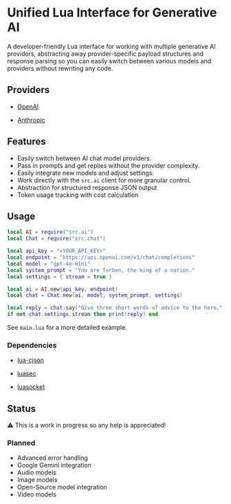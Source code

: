 # Unified Lua Interface for Generative AI

A developer-friendly Lua interface for working with multiple generative AI providers, abstracting away provider-specific payload structures and response parsing so you can easily switch between various models and providers without rewriting any code.

## Providers

- [OpenAI](https://platform.openai.com/docs/overview)

- [Anthropic](https://docs.anthropic.com/en/home)

## Features

- Easily switch between AI chat model providers.
- Pass in prompts and get replies without the provider complexity.
- Easily integrate new models and adjust settings.
- Work directly with the `src.ai` client for more granular control.
- Abstraction for structured response JSON output
- Token usage tracking with cost calculation

## Usage

```lua
local AI = require("src.ai")
local Chat = require("src.chat")

local api_key = "<YOUR_API_KEY>"
local endpoint = "https://api.openai.com/v1/chat/completions"
local model = "gpt-4o-mini"
local system_prompt = "You are Torben, the king of a nation."
local settings = { stream = true }

local ai = AI.new(api_key, endpoint)
local chat = Chat.new(ai, model, system_prompt, settings)

local reply = chat:say("Give three short words of advice to the hero.")
if not chat.settings.stream then print(reply) end
```

See `main.lua` for a more detailed example.

### Dependencies

- [lua-cjson](https://github.com/openresty/lua-cjson)

- [luasec](https://github.com/brunoos/luasec)

- [luasocket](https://github.com/lunarmodules/luasocket.git)

## Status

⚠️ This is a work in progress so any help is appreciated!

### Planned

- Advanced error handling
- Google Gemini integration
- Audio models
- Image models
- Open-Source model integration
- Video models
